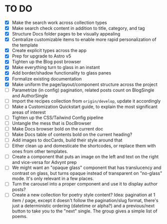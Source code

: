 # TO DO

- [x] Make the search work across collection types
- [x] Make search check content in addition to title, category, and tag
- [x] Structure Docs folder pages to be visually appealing
- [x] Centralize customizable items to enable more rapid personalization of the template
- [x] Create explicit types across the app
- [x] Prep for upgrade to Astro v5
- [x] Tighten up the Blog post browser
- [x] Make everything turn to glass in an instant
- [x] Add border/shadow functionality to glass panes
- [x] Formalize existing documentation
- [x] Make uniform the page/layout/component structure across the project
- [ ] Parametrize (in config) pagination, related posts count on BlogSingle and AuthorSingle
- [ ] Import the recipes collection from `origin/develop`, update it accordingly
- [ ] Make a Customization Quickstart guide, to explain the most significant areas of interest
- [ ] Tighten up the CSS/Tailwind Config pipeline
- [ ] Untangle the mess that is DocBrowser
- [ ] Make Docs browser bold on the current doc
- [ ] Make Docs table of contents bold on the current heading?
- [ ] Add images to docCards, build their style around that
- [ ] Either clean up and domesticate the shortcodes, or replace them with ones from other templates.
- [ ] Create a component that puts an image on the left and text on the right and vice-versa for Advynt prep
- [ ] We might want an "opaque glass" component that has translucency and contrast on glass, but turns opaque instead of transparent on "no-glass" mode. It's only relevant in a few places.
- [ ] Turn the carousel into a proper component and use it to display author posts?
- [ ] Create a new collection for poetry style content? Idea: pagination at 1 item / page, except it doesn't follow the pagination/slug format, there's just a deterministic ordering (datetime or alpha?) and a previous/next button to take you to the "next" single. The group gives a simple list of poems.
